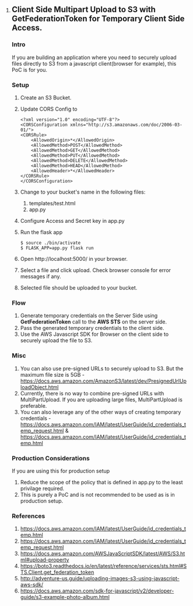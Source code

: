 1. ## Client Side Multipart Upload to S3 with GetFederationToken for Temporary Client Side Access.

   ### Intro

   If you are building an application where you need to securely upload files directly to S3 from a javascript client(browser for example), this PoC is for you.

   ### Setup

   1. Create an S3 Bucket.

   2. Update CORS Config to

      ```
      <?xml version="1.0" encoding="UTF-8"?>
      <CORSConfiguration xmlns="http://s3.amazonaws.com/doc/2006-03-01/">
      <CORSRule>
          <AllowedOrigin>*</AllowedOrigin>
          <AllowedMethod>POST</AllowedMethod>
          <AllowedMethod>GET</AllowedMethod>
          <AllowedMethod>PUT</AllowedMethod>
          <AllowedMethod>DELETE</AllowedMethod>
          <AllowedMethod>HEAD</AllowedMethod>
          <AllowedHeader>*</AllowedHeader>
      </CORSRule>
      </CORSConfiguration>
      ```

   3. Change <your-bucket-name-here> to your bucket's name in the following files:

      1. templates/test.html
      2. app.py

   4. Configure Access and Secret key in app.py

   5. Run the flask app

      ```$ source ./bin/activate
      $ source ./bin/activate
      $ FLASK_APP=app.py flask run
      ```

   6. Open http://localhost:5000/ in your browser.

   7. Select a file and click upload. Check browser console for error messages if any.

   8. Selected file should be uploaded to your bucket.

   ### Flow

   1. Generate temporary credentials on the Server Side using **GetFederationToken** call to the **AWS STS** on the server side.
   2. Pass the generated temporary credentials to the client side.
   3. Use the AWS Javascript SDK for Browser on the client side to securely upload the file to S3.

   ### Misc

   1. You can also use pre-signed URLs to securely upload to S3. But the maximum file size is 5GB - https://docs.aws.amazon.com/AmazonS3/latest/dev/PresignedUrlUploadObject.html
   2. Currently, there is no way to combine pre-signed URLs with MultiPartUpload. If you are uploading large files, MultiPartUpload is preferable.
   3. You can also leverage any of the other ways of creating temporary credentials - https://docs.aws.amazon.com/IAM/latest/UserGuide/id_credentials_temp_request.html & https://docs.aws.amazon.com/IAM/latest/UserGuide/id_credentials_temp.html

   ### Production Considerations

   If you are using this for production setup
   1. Reduce the scope of the policy that is defined in app.py to the least privilage required.
   2. This is purely a PoC and is not recommended to be used as is in production setup.

   ### References

   1. https://docs.aws.amazon.com/IAM/latest/UserGuide/id_credentials_temp.html
   2. https://docs.aws.amazon.com/IAM/latest/UserGuide/id_credentials_temp_request.html
   3. https://docs.aws.amazon.com/AWSJavaScriptSDK/latest/AWS/S3.html#upload-property
   4. https://boto3.readthedocs.io/en/latest/reference/services/sts.html#STS.Client.get_federation_token
   5. http://adventure-us.guide/uploading-images-s3-using-javascript-aws-sdk/
   6. https://docs.aws.amazon.com/sdk-for-javascript/v2/developer-guide/s3-example-photo-album.html